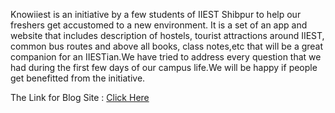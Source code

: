 Knowiiest is an initiative by a few students of IIEST Shibpur to help our freshers get accustomed to a new environment. It is a set of an app and website that includes description of hostels, tourist attractions around IIEST, common bus routes and above all books, class notes,etc that will be a great companion for an IIESTian.We have tried to address every question that we had during the first few days of our campus life.We will be happy if people get benefitted from the initiative.

The Link for Blog Site : <a href="https://knowiiestblog.herokuapp.com/"> Click Here</a>
